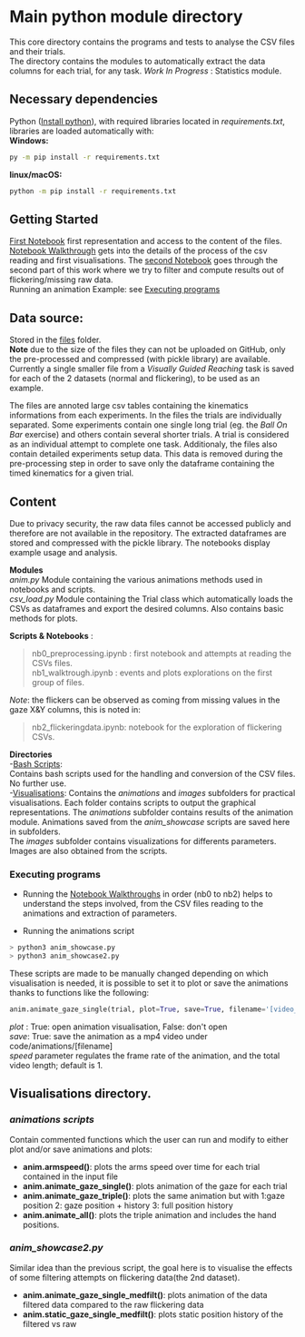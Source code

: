 # Main python module directory

This core directory contains the programs and tests to analyse the CSV files and their trials.  
The directory contains the modules to automatically extract the data columns for each trial, for any task.
*Work In Progress* : Statistics module. 

## Necessary dependencies

Python ([Install python](https://www.python.org/downloads/)), with required libraries located in *requirements.txt*, libraries are loaded automatically with:  
**Windows:** 
```bash
py -m pip install -r requirements.txt
```  
**linux/macOS:**
```bash
python -m pip install -r requirements.txt
```

## Getting Started

[First Notebook](https://github.com/toelt-llc/gaze-kuleuven/blob/main/code/nb0_preprocessing.ipynb) first representation and access to the content of the files.  
[Notebook Walkthrough](https://github.com/toelt-llc/gaze-kuleuven/blob/main/code/nb1_walkthrough.ipynb) gets into the details of the process of the csv reading and first visualisations.
The [second Notebook](https://github.com/toelt-llc/RESEARCH-gaze-kuleuven/blob/main/code/nb2_flickeringdata.ipynb) goes through the second part of this work where we try to filter and compute results out of flickering/missing raw data.      
Running an animation Example: see [Executing programs](https://github.com/toelt-llc/RESEARCH-gaze-kuleuven/tree/main/code#executing-programs)

## Data source: 
Stored in the [files](https://github.com/toelt-llc/RESEARCH-gaze-kuleuven/tree/main/files) folder.  
**Note** due to the size of the files they can not be uploaded on GitHub, only the pre-processed and compressed (with pickle library) are available.  
Currently a single smaller file from a *Visually Guided Reaching* task is saved for each of the 2 datasets (normal and flickering), to be used as an example.  


The files are annoted large csv tables containing the kinematics informations from each experiments.  In the files the trials are individually separated.  Some experiments contain one single long trial (eg. the *Ball On Bar* exercise) and others contain several shorter trials.  A trial is considered as an individual attempt to complete one task.  Additionaly, the files also contain detailed experiments setup data. This data is removed during the pre-processing step in order to save only the dataframe containing the timed kinematics for a given trial.  

## Content
Due to privacy security, the raw data files cannot be accessed publicly and therefore are not available in the repository. The extracted dataframes are stored and compressed with the pickle library. The notebooks display example usage and analysis. 

**Modules**  
*anim.py* Module containing the various animations methods used in notebooks and scripts.  
*csv_load.py*  Module containing the Trial class which automatically loads the CSVs as dataframes and export the desired columns. Also contains basic methods for plots.  

**Scripts & Notebooks** :   
<!-- >anim_showcase.py : script used to plot and save the animations from normal trial(s).  
>anim_showcase2.py : script used to process the 'flickering data' and visualize the data.  
>convert.sh : bash script to convert all CSVs to UTF8, used only once in the pre-processing.  
>csv_load.py : contains the python class to extract the trials from a CSV file .   -->
>nb0_preprocessing.ipynb : first notebook and attempts at reading the CSVs files.  
>nb1_walktrough.ipynb : events and plots explorations on the first group of files.  

*Note*: the flickers can be observed as coming from missing values in the gaze X&Y columns, this is noted in:  
>nb2_flickeringdata.ipynb: notebook for the exploration of flickering CSVs.  

**Directories**  
-[Bash Scripts](https://github.com/toelt-llc/RESEARCH-gaze-kuleuven/tree/main/code/bash_scripts):  
Contains bash scripts used for the handling and conversion of the CSV files. No further use.  
-[Visualisations](https://github.com/toelt-llc/RESEARCH-gaze-kuleuven/tree/main/code/visualisations):
Contains the *animations* and *images* subfolders for practical visualisations. Each folder contains scripts to output the graphical representations. The *animations* subfolder contains results of the animation module. Animations saved from the *anim_showcase* scripts are saved here in subfolders.  
The *images* subfolder contains visualizations for differents parameters. Images are also obtained from the scripts.  


### Executing programs

* Running the [Notebook Walkthroughs](https://github.com/toelt-llc/RESEARCH-gaze-kuleuven/blob/main/code/nb1_walkthrough.ipynb) in order (nb0 to nb2) helps to understand the steps involved, from the CSV files reading to the animations and extraction of parameters.   

* Running the animations script
```bash
> python3 anim_showcase.py
> python3 anim_showcase2.py
```

These scripts are made to be manually changed depending on which visualisation is needed, it is possible to set it to plot or save the animations thanks to functions like the following:   
```python 
anim.animate_gaze_single(trial, plot=True, save=True, filename='[video_name]',speed = 10)
```
*plot* : True: open animation visualisation, False: don't open  
*save*: True: save the animation as a mp4 video under code/animations/[filename]   
*speed* parameter regulates the frame rate of the animation, and the total video length; default is 1.  


## Visualisations directory. 
### *animations scripts*
Contain commented functions which the user can run and modify to either plot and/or save animations and plots: 
- **anim.armspeed()**: plots the arms speed over time for each trial contained in the input file
- **anim.animate_gaze_single()**: plots animation of the gaze for each trial
- **anim.animate_gaze_triple()**: plots the same animation but with 1:gaze position 2: gaze position + history 3: full position history
- **anim.animate_all()**: plots the triple animation and includes the hand positions.

### *anim_showcase2.py*
Similar idea than the previous script, the goal here is to visualise the effects of some filtering attempts on flickering data(the 2nd dataset).  
- **anim.animate_gaze_single_medfilt()**: plots animation of the data filtered data compared to the raw flickering data
- **anim.static_gaze_single_medfilt()**: plots static position history of the filtered vs raw
